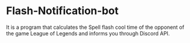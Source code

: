 # Flash-Notification-bot
It is a program that calculates the Spell flash cool time of the opponent of the game League of Legends and informs you through Discord API.
